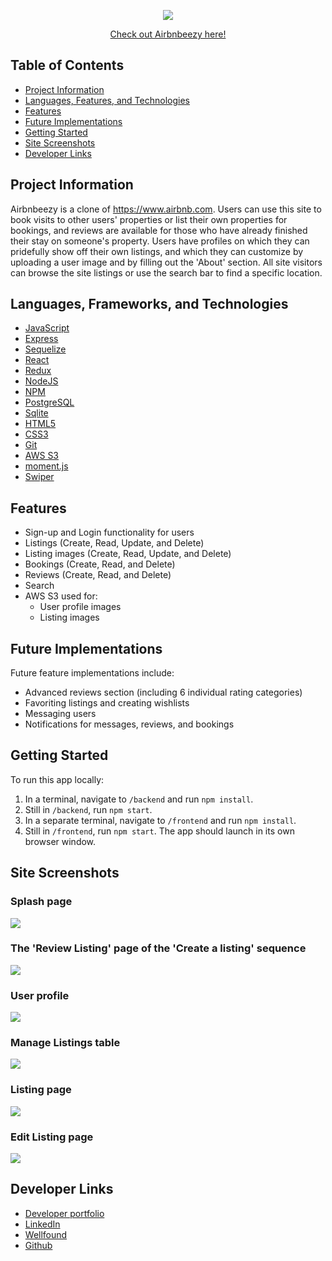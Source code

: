 <p align="center"><img src="https://github.com/Risclover/airbnbeezy/blob/main/frontend/src/images/airbnbeezy_logo3.png" /></p>
<p align="center"><a href="https://air-bnbeezy.herokuapp.com/" target="_blank">Check out Airbnbeezy here!</a></p>

## Table of Contents

- [Project Information](#project-information)
- [Languages, Features, and Technologies](#languages-frameworks-and-technologies)
- [Features](#features)
- [Future Implementations](#future-implementations)
- [Getting Started](#getting-started)
- [Site Screenshots](#site-screenshots)
- [Developer Links](#developer-links)

## Project Information

Airbnbeezy is a clone of https://www.airbnb.com. Users can use this site to book visits to other users' properties or list their own properties for bookings, and reviews are available for those who have already finished their stay on someone's property. Users have profiles on which they can pridefully show off their own listings, and which they can customize by uploading a user image and by filling out the 'About' section. All site visitors can browse the site listings or use the search bar to find a specific location.

## Languages, Frameworks, and Technologies

- [JavaScript](https://devdocs.io/javascript/)
- [Express](https://expressjs.com/)
- [Sequelize](https://sequelize.org/)
- [React](https://beta.reactjs.org/)
- [Redux](https://redux.js.org/)
- [NodeJS](https://nodejs.org/en/docs/)
- [NPM](https://docs.npmjs.com/)
- [PostgreSQL](https://www.postgresql.org/docs/)
- [Sqlite](https://www.sqlite.org/docs.html)
- [HTML5](https://devdocs.io/html/)
- [CSS3](https://devdocs.io/css/)
- [Git](https://devdocs.io/git/)
- [AWS S3](https://aws.amazon.com/s3/)
- [moment.js](https://momentjs.com/)
- [Swiper](https://swiperjs.com/)

## Features

- Sign-up and Login functionality for users
- Listings (Create, Read, Update, and Delete)
- Listing images (Create, Read, Update, and Delete)
- Bookings (Create, Read, and Delete)
- Reviews (Create, Read, and Delete)
- Search
- AWS S3 used for:
  - User profile images
  - Listing images

## Future Implementations

Future feature implementations include:

- Advanced reviews section (including 6 individual rating categories)
- Favoriting listings and creating wishlists
- Messaging users
- Notifications for messages, reviews, and bookings

## Getting Started

To run this app locally:
1. In a terminal, navigate to `/backend` and run `npm install`.
2. Still in `/backend`, run `npm start`.
3. In a separate terminal, navigate to `/frontend` and run `npm install`. 
4. Still in `/frontend`, run `npm start`. The app should launch in its own browser window.

## Site Screenshots

### Splash page
![](https://github.com/Risclover/risclover.github.io/blob/main/public/images/airbnbeezy-images/airbnbeezy-splash.png)

### The 'Review Listing' page of the 'Create a listing' sequence
![](https://github.com/Risclover/risclover.github.io/blob/main/public/images/airbnbeezy-images/airbnbeezy-review-listing.png)

### User profile
![](https://github.com/Risclover/risclover.github.io/blob/main/public/images/airbnbeezy-images/airbnbeezy-profile.png)

### Manage Listings table
![](https://github.com/Risclover/risclover.github.io/blob/main/public/images/airbnbeezy-images/airbnbeezy-manage-listings.png)

### Listing page
![](https://github.com/Risclover/risclover.github.io/blob/main/public/images/airbnbeezy-images/airbnbeezy-full.png)

### Edit Listing page
![](https://github.com/Risclover/risclover.github.io/blob/main/public/images/airbnbeezy-images/airbnbeezy-edit-listing-full.png)


## Developer Links
- [Developer portfolio](https://risclover.github.io)
- [LinkedIn](https://www.linkedin.com/in/sara-dunlop)
- [Wellfound](https://angel.co/u/sara-dunlop-1)
- [Github](https://www.github.com/Risclover)
